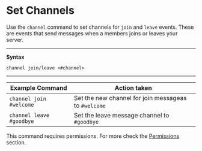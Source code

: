 # Set Channels

Use the `channel` command to set channels for `join` and `leave` events. These are events that send messages when a members joins or leaves your server.

---
**Syntax**

`channel join/leave <#channel>`

---


| Example Command           | Action taken                                        |
|-------------              |---------                                            |
| `channel join #welcome`  | Set the new channel for join messageas to `#welcome` |
| `channel leave #goodbye` | Set the leave message channel to `#goodbye`          |  

This command requires permissions. For more check the [Permissions](permissions.md) section.

